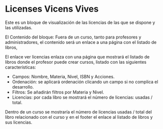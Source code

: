 Licenses Vicens Vives
====================
Este es un bloque de visualización de las licencias de las que se dispone y las utilizadas.

El Contenido del bloque:
Fuera de un curso, tanto para profesores y administradores, el contenido será un enlace a una
página con el listado de libros,

El enlace ver licencias enlaza con una página que mostrará el listado de libros donde
el profesor puede crear cursos, listado con las siguientes características:
 - Campos: Nombre, Materia, Nivel, ISBN y Acciones.
 - Ordenación: se aplicará ordenación clicando un campo si no complica el desarrollo.
 - Filtros: Se añadirán filtros por Materia y Nivel.
 - Licencias: por cada libro se mostrará el número de licencias: usadas / total.

Dentro de un curso se mostraría el número de licencias usadas / total del libro relacionado
con el curso y en el footer el enlace al listado de libros y sus licencias.

